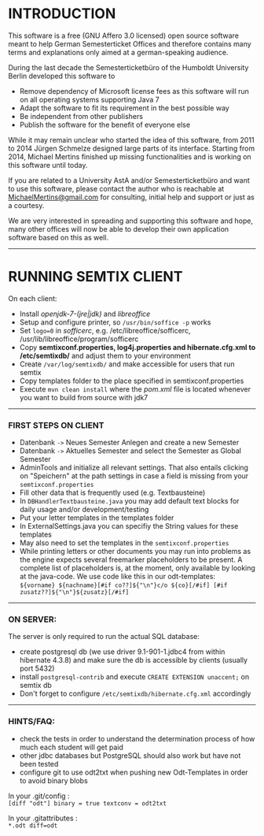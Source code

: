 
INTRODUCTION
=========

This software is a free (GNU Affero 3.0 licensed) open source software meant to help German Semesterticket Offices and 
therefore contains many terms and explanations only aimed at a german-speaking audience.

During the last decade the Semesterticketbüro of the Humboldt University Berlin developed this software to 
 * Remove dependency of Microsoft license fees as this software will run on all operating systems supporting Java 7
 * Adapt the software to fit its requirement in the best possible way
 * Be independent from other publishers
 * Publish the software for the benefit of everyone else

While it may remain unclear who started the idea of this software, from 2011 to 2014 Jürgen Schmelze designed large parts
of its interface. Starting from 2014, Michael Mertins finished up missing functionalities and is working on this software
until today.

If you are related to a University AstA and/or Semesterticketbüro and want to use this software, please contact the
author who is reachable at MichaelMertins@gmail.com for consulting, initial help and support or just as a courtesy.

We are very interested in spreading and supporting this software and hope, many other offices will now be able to develop their
own application software based on this as well.

---



RUNNING SEMTIX CLIENT
======================
On each client:
- Install _openjdk-7-(jre|jdk)_ and _libreoffice_
- Setup and configure printer, so `/usr/bin/soffice -p` works
- Set `logo=0` in _sofficerc_, e.g. /etc/libreoffice/sofficerc, /usr/lib/libreoffice/program/sofficerc
- Copy **semtixconf.properties, log4j.properties and hibernate.cfg.xml to /etc/semtixdb/** and adjust them to your environment
- Create `/var/log/semtixdb/` and make accessible for users that run semtix
- Copy templates folder to the place specified in semtixconf.properties
- Execute `mvn clean install` where the _pom.xml_ file is located whenever you want to build from source with jdk7

---

### FIRST STEPS ON CLIENT
- Datenbank `->` Neues Semester Anlegen and create a new Semester
- Datenbank `->` Aktuelles Semester and select the Semester as Global Semester
- AdminTools and initialize all relevant settings. That also entails clicking on "Speichern" at the path settings in case a field is missing from your `semtixconf.properties`
- Fill other data that is frequently used (e.g. Textbausteine)
- In `DBHandlerTextbausteine.java` you may add default text blocks for daily usage and/or development/testing
- Put your letter templates in the templates folder
- In ExternalSettings.java you can specifiy the String values for these templates
- May also need to set the templates in the `semtixconf.properties` 
- While printing letters or other documents you may run into problems as the engine expects several freemarker placeholders to be present. A complete list of placeholders is, at the moment, only available by looking at the java-code. We use code like this in our odt-templates:     
      ``
      ${vorname} ${nachname}[#if co??]${"\n"}c/o ${co}[/#if]
      [#if zusatz??]${"\n"}${zusatz}[/#if] 
      ``  


--- 

### ON SERVER:
The server is only required to run the actual SQL database:
- create postgresql db (we use driver 9.1-901-1.jdbc4 from within hibernate 4.3.8)
  and make sure the db is accessible by clients (usually port 5432)
- install `postgresql-contrib` and execute `CREATE EXTENSION unaccent;` on semtix db
- Don't forget to configure `/etc/semtixdb/hibernate.cfg.xml` accordingly


---

### HINTS/FAQ:
- check the tests in order to understand the determination process of how much each student will get paid
- other jdbc databases but PostgreSQL should also work but have not been tested
- configure git to use odt2txt when pushing new Odt-Templates in order to avoid binary blobs  

In your .git/config :    
``
[diff "odt"]
        binary = true
        textconv = odt2txt
``

In your .gitattributes :   
`*.odt diff=odt`
